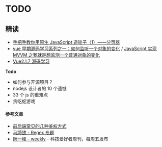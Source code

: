 # TODO

## 精读

- [手把手教你用原生 JavaScript 造轮子（1）——分页器](https://juejin.im/post/5b592635e51d4533d2043e15)
- [vue 早期源码学习系列之一：如何监听一个对象的变化](https://github.com/youngwind/blog/issues/84) / [JavaScript 实现 MVVM 之我就是想监测一个普通对象的变化](http://hcysun.me/2016/04/28/JavaScript%E5%AE%9E%E7%8E%B0MVVM%E4%B9%8B%E6%88%91%E5%B0%B1%E6%98%AF%E6%83%B3%E7%9B%91%E6%B5%8B%E4%B8%80%E4%B8%AA%E6%99%AE%E9%80%9A%E5%AF%B9%E8%B1%A1%E7%9A%84%E5%8F%98%E5%8C%96/)
- [Vue2.1.7 源码学习](http://hcysun.me/2017/03/03/Vue%E6%BA%90%E7%A0%81%E5%AD%A6%E4%B9%A0/)

**Todo**

- 如何参与开源项目？
- nodejs 设计者的 10 个遗憾
- 33 个 js 的重难点
- 贪吃蛇游戏

#### 参考文章

- [前后端常见的几种鉴权方式](https://www.lishuaishuai.com/nodejs/1167.html)
- [马蹄铁 - Regex 专题](https://github.com/veedrin/horseshoe/blob/master/regex/%E8%AF%AD%E6%B3%95.md)
- [阮一峰 - weekly](https://github.com/ruanyf/weekly) - 科技爱好者周刊，每周五发布
